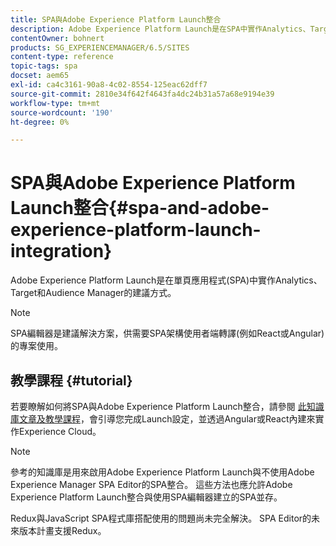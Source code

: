 ```yaml
---
title: SPA與Adobe Experience Platform Launch整合
description: Adobe Experience Platform Launch是在SPA中實作Analytics、Target和Audience Manager的建議方式。
contentOwner: bohnert
products: SG_EXPERIENCEMANAGER/6.5/SITES
content-type: reference
topic-tags: spa
docset: aem65
exl-id: ca4c3161-90a8-4c02-8554-125eac62dff7
source-git-commit: 2810e34f642f4643fa4dc24b31a57a68e9194e39
workflow-type: tm+mt
source-wordcount: '190'
ht-degree: 0%

---
```


# SPA與Adobe Experience Platform Launch整合{#spa-and-adobe-experience-platform-launch-integration}

Adobe Experience Platform Launch是在單頁應用程式(SPA)中實作Analytics、Target和Audience Manager的建議方式。

>[!NOTE]
>
>SPA編輯器是建議解決方案，供需要SPA架構使用者端轉譯(例如React或Angular)的專案使用。

## 教學課程 {#tutorial}

若要瞭解如何將SPA與Adobe Experience Platform Launch整合，請參閱 [此知識庫文章及教學課程](https://experienceleague.adobe.com/docs/experience-manager-learn/sites/spa-editor/spa-editor-framework-feature-video-use.html)，會引導您完成Launch設定，並透過Angular或React內建來實作Experience Cloud。

>[!NOTE]
>
>參考的知識庫是用來啟用Adobe Experience Platform Launch與不使用Adobe Experience Manager SPA Editor的SPA整合。 這些方法也應允許Adobe Experience Platform Launch整合與使用SPA編輯器建立的SPA並存。
>
>Redux與JavaScript SPA程式庫搭配使用的問題尚未完全解決。 SPA Editor的未來版本計畫支援Redux。
